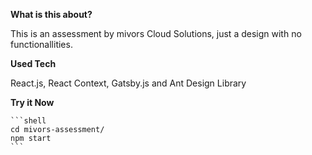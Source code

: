 
**What is this about?**

This is an assessment by mivors Cloud Solutions, just a design with no functionallities.

**Used Tech**

React.js, React Context, Gatsby.js and Ant Design Library

**Try it Now**

    ```shell
    cd mivors-assessment/
    npm start
    ```

